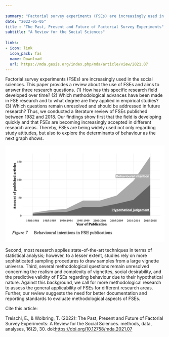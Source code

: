 ```yaml
---

summary: "Factorial survey experiments (FSEs) are increasingly used in the social sciences. This paper provides a review about the use of FSEs and aims to answer three research questions. (1) How has this specific research field developed over time? (2) Which methodological advances have been made in FSE research and to what degree are they applied in empirical studies? (3) Which questions remain unresolved and should be addressed in future research? ..."
date: "2022-05-05"
title : "The Past, Present and Future of Factorial Survey Experiments"
subtitle: "A Review for the Social Sciences"

links:
- icon: link
  icon_pack: fas
  name: Download
  url: https://mda.gesis.org/index.php/mda/article/view/2021.07
---
```



Factorial survey experiments (FSEs) are increasingly used in the social sciences. This paper provides a review about the use of FSEs and aims to answer three research questions. (1) How has this specific research field developed over time? (2) Which methodological advances have been made in FSE research and to what degree are they applied in empirical studies? (3) Which questions remain unresolved and should be addressed in future research? Thus, we conducted a literature review of FSEs published between 1982 and 2018. Our findings show first that the field is developing quickly and that FSEs are becoming increasingly accepted in different research areas. Thereby, FSEs are being widely used not only regarding study attitudes, but also to explore the determinants of behaviour as the next graph shows. 

![](featured-hex.png)



Second, most research applies state-of-the-art techniques in terms of statistical analysis; however, to a lesser extent, studies rely on more sophisticated sampling procedures to draw samples from a large vignette universe. Third, several methodological questions remain unresolved concerning the realism and complexity of vignettes, social desirability, and the predictive validity of FSEs regarding behaviour due to their hypothetical nature. Against this background, we call for more methodological research to assess the general applicability of FSEs for different research areas. Further, our review suggests the need for better documentation and reporting standards to evaluate methodological aspects of FSEs.

Cite this article: 

Treischl, E., & Wolbring, T. (2022): The Past, Present and Future of Factorial Survey Experiments: A Review for the Social Sciences. methods, data, analyses, 16(2), 30. doi:https://doi.org/10.12758/mda.2021.07

